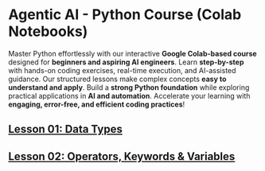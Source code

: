 # Agentic AI - Python Course (Colab Notebooks)

Master Python effortlessly with our interactive **Google Colab-based course** designed for **beginners and aspiring AI engineers**. Learn **step-by-step** with hands-on coding exercises, real-time execution, and AI-assisted guidance. Our structured lessons make complex concepts **easy to understand and apply**. Build a **strong Python foundation** while exploring practical applications in **AI and automation**. Accelerate your learning with **engaging, error-free, and efficient coding practices**!

## [Lesson 01: Data Types](https://colab.research.google.com/drive/1gNQDG1m7_cf-cY5cm_tmYNKDuwD9RneN?usp=sharing)

## [Lesson 02: Operators, Keywords & Variables](https://colab.research.google.com/drive/1ct5Efj7xRRpu155NOx38dNgnpQgC25yv?usp=sharing)
